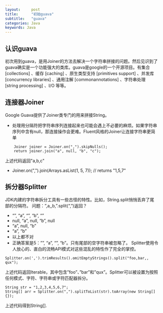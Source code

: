 ```yaml
---
layout:     post
title:      "初始guava"
subtitle:   "guava"
categories: Java
keywords: Java
---
```



<p id = "build"></p>


## 认识guava

初次用到guava，是用Joiner的方法去解决一个字符串拼接的问题。然后见识到了guava确实是一个功能强大的类库。guava是google的一个开源项目。有集合 [collections] 、缓存 [caching] 、原生类型支持 [primitives support] 、并发库 [concurrency libraries] 、通用注解 [commonannotations] 、字符串处理 [string processing] 、I/O 等等。

## 连接器Joiner

Google Guava提供了Joiner类专门的用来拼接String。
* 处理用分隔符把字符串序列连接起来也可能会遇上不必要的麻烦。如果字符串序列中含有null，那连接操作会更难。Fluent风格的Joiner让连接字符串更简单
```
    Joiner joiner = Joiner.on(",").skipNulls();
    return joiner.join("a", null, "b", "c");
```
上述代码返回"a,b,c"

* Joiner.on(",").join(Arrays.asList(1, 5, 7)); // returns "1,5,7"

## 拆分器Splitter

JDK内建的字符串拆分工具有一些古怪的特性。比如，String.split悄悄丢弃了尾部的分隔符。 问题：”,a,,b,”.split(“,”)返回？

* “”, “a”, “”, “b”, “”
* null, “a”, null, “b”, null
* “a”, null, “b”
* “a”, “b”
* 以上都不对
* 正确答案是5：””, “a”, “”, “b”。只有尾部的空字符串被忽略了。 Splitter使用令人放心的、直白的流畅API模式对这些混乱的特性作了完全的掌控。

```
Splitter.on(',').trimResults().omitEmptyStrings().split("foo,bar,,   qux");
```
上述代码返回Iterable<String>，其中包含”foo”、”bar”和”qux”。Splitter可以被设置为按照任何模式、字符、字符串或字符匹配器拆分。

```
String str = "1,2,3,4,5,6,7";
String[] arr = Splitter.on(",").splitToList(str).toArray(new String[] {});
```
上述代码得到String[].
